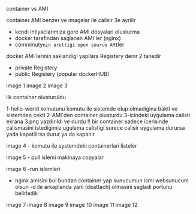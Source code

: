 container vs AMI

container
AMI benzer ve imagelar ile calisir
3e ayrilir
- kendi ihtiyaclarimiza gore AMI dosyalari olusturma 
- docker tarafindan saglanan AMI`ler (nginx)
- comminuty`nin urettigi open source AMI`ler

docker AMi`lerinin saklandigi yapilara Registery denir 2 tanedir
- private Registery 
- public Registery (popular dockerHUB)

image 1
image 2
image 3

ilk container olusturuldu 

1-hello-world komutunu komutu ile sistemde olup olmadigina bakti ve sistemden cekti
2-AMI`den container olusturdu
3-icindeki uygulama calisti ekrana 3.png yazdirildi ve durdu
!! bir container sadece icerisinde calismasini istedigimiz ugulama calistigi surece calisir uygulama durursa yada kapatilirsa durur ya da kapanir

image 4 - komutu ile systemdeki containerlari listeler 

image 5 - pull islemi makinaya copyalar

image 6 -run islemleri
- nginx amisini bul bundan container yap sunucumun ismi websunucum olsun -d ile arkaplanda yani (deattach) olmasini sagladi portunu belirledik

image 7
image 8
image 9
image 10
image 11
image 12